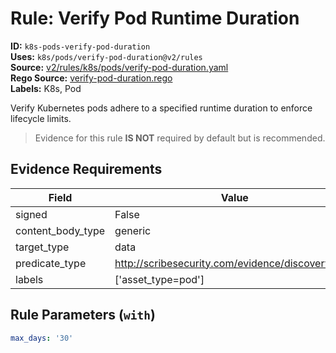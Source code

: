 # Rule: Verify Pod Runtime Duration  
**ID:** `k8s-pods-verify-pod-duration`  
**Uses:** `k8s/pods/verify-pod-duration@v2/rules`  
**Source:** [v2/rules/k8s/pods/verify-pod-duration.yaml](https://github.com/scribe-public/sample-policies/v2/rules/k8s/pods/verify-pod-duration.yaml)  
**Rego Source:** [verify-pod-duration.rego](https://github.com/scribe-public/sample-policies/v2/rules/k8s/pods/verify-pod-duration.rego)  
**Labels:** K8s, Pod  

Verify Kubernetes pods adhere to a specified runtime duration to enforce lifecycle limits.

> Evidence for this rule **IS NOT** required by default but is recommended.


## Evidence Requirements  
| Field | Value |
|-------|-------|
| signed | False |
| content_body_type | generic |
| target_type | data |
| predicate_type | http://scribesecurity.com/evidence/discovery/v0.1 |
| labels | ['asset_type=pod'] |

## Rule Parameters (`with`)  
```yaml
max_days: '30'
```

